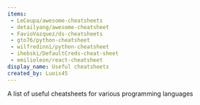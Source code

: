 ```yaml
---
items:
 - LeCoupa/awesome-cheatsheets
 - detailyang/awesome-cheatsheet
 - FavioVazquez/ds-cheatsheets
 - gto76/python-cheatsheet
 - wilfredinni/python-cheatsheet
 - ihebski/DefaultCreds-cheat-sheet
 - emilioleon/react-cheatsheet
display_name: Useful cheatsheets
created_by: Luois45
---
```

A list of useful cheatsheets for various programming languages

